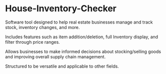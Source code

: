# House-Inventory-Checker

Software tool designed to help real estate businesses manage and track stock, inventory changes, and more.

Includes features such as item addition/deletion, full Inventory display, and filter through price ranges.

Allows businesses to make informed decisions about stocking/selling goods and improving overall supply chain management.


Structured to be versatile and applicable to other fields.
